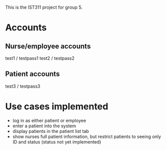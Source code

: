 This is the IST311 project for group 5.

# Accounts

## Nurse/employee accounts

test1 / testpass1 
test2 / testpass2

## Patient accounts

test3 / testpass3


# Use cases implemented

* log in as either patient or employee
* enter a patient into the system
* display patients in the patient list tab
* show nurses full patient information, but restrict patients to seeing only ID and status (status not yet implemented)


